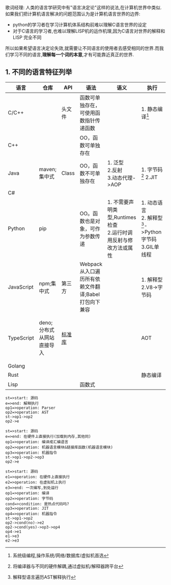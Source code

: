 歌词经理:
人类的语言学研究中有"语言决定论"这样的说法,在计算机世界中类似.如果我们把计算机语言解决的问题范围认为是计算机语言世界的边界:
- python的学习者在学习计算机体系结构前难以理解C语言世界的设定
- 对于C语言的学习者,也难以理解LISP机的运作机理,因为C语言对世界的解释和LISP 完全不同

所以如果希望语言决定论失效,就需要让不同语言的使用者去感受相同的世界.而我们学习不同的语言,**理解每一个词的本意**,才有可能靠近真正的世界.

## 1. 不同的语言特征列举
|    语言    |           仓库           |              API               |                语法                |                             语义                              |                            执行                            |                       集成                        |
| ---------- | ----------------------- | ------------------------------ | ---------------------------------- | ------------------------------------------------------------- | ---------------------------------------------------------- | ------------------------------------------------- |
| C/C++      |                         | 头文件                          | 函数可单独存在，可使用函数指针传递函数 |                                                               | 1. 静态编译[^静态编译]                                       |                                                   |
| C++        |                         |                                | OO，函数可单独存在                   |                                                               |                                                            |                                                   |
| Java       | maven;集中式             | Class                          | OO，函数不可单独存在                 | 1. 泛型<br>2.反射<br>3.动态代理->AOP                           | 1. 字节码[^字节码] 2.JIT                                    |                                                   |
| C#         |                         |                                |                                    |                                                               |                                                            |                                                   |
| Python     | pip                     |                                | OO。函数也是对象，可作为参数传递      | 1. 不需要声明类型,Runtimes检查<br>2.运行时调用反射与修改方法或属性 | 1. 动态语言<br>2. 解释型[^解析型]->Python字节码<br>3.GIL单线程 |                                                   |
| JavaScript | npm;集中式               | 第三方                          | Webpack从入口遍历所有依赖文件翻译;Babel打包向下兼容                                   |                                                               | 1. 解释型<br>2.V8->字节码                                   |                                                   |
| TypeScript | deno;分布式从网站直接导入 | [标准库](https://deno.land/std) |                                    |                                                               | AOT                                                        | 内置打包/格式清理/测试/安装/文档生成/linting/脚本编译 |
| Golang     |                         |                                |                                    |                                                               |                                                            |                                                   |
| Rust       |                         |                                |                                    |                                                               | 静态编译                                                    |                                                   |
| Lisp       |                         |                                | 函数式                             |                                                               |                                                            |                                                   |


[^解析型]:解释型语言遍历AST解释执行

```flow
st=>start: 源码
e=>end: 解释执行
op1=>operation: Parser
op2=>operation: AST
st->op1->op2
op2->e
```

[^静态编译]: 系统级编程,操作系统/网络/数据库/虚拟机首选
```flow
st=>start: 源码
e=>end: 在硬件上直接执行(加载到内存,其他同)
op1=>operation: 编译成汇编语言
op2=>operation: 机器语言模块&链接库函数(机器语言模块)
op3=>operation: 机器指令
st->op1->op2->op3
op2->e
```

[^字节码]:将编译器与不同的硬件解耦,通过虚拟机/解释器跨平台
```flow
st=>start: 源码
e1=>operation: 在硬件上直接执行
e2=>operation: 在虚拟机上执行
e3=>end: 一次编写,到处运行
op1=>operation: 编译
op2=>operation: 字节码
cond=>condition: 是热点代码吗?
op3=>operation: JIT
op4=>operation: 机器指令
st->op1->op2
op2->cond(no)->e2
op2->cond(yes)->op3->op4
op4->e1
e1->e3
e2->e3
```